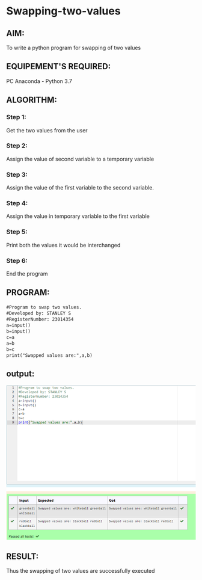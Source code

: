 # Swapping-two-values
## AIM:
To write a python program for swapping of two values
## EQUIPEMENT'S REQUIRED: 
PC
Anaconda - Python 3.7
## ALGORITHM: 
### Step 1:
Get the two values from the user
### Step 2: 
Assign the value of second variable to a temporary variable 
### Step 3: 
Assign the value of the first variable to the second variable.
### Step 4:  
Assign the value in temporary variable to the first variable
### Step 5: 
Print both the values it would be interchanged
### Step 6: 
End the program
## PROGRAM:
```
#Program to swap two values.
#Developed by: STANLEY S 
#RegisterNumber: 23014354
a=input()
b=input()
c=a
a=b
b=c
print("Swapped values are:",a,b)
```
## output:
![output](/output.png)

## RESULT:
Thus the swapping of two values are successfully executed



